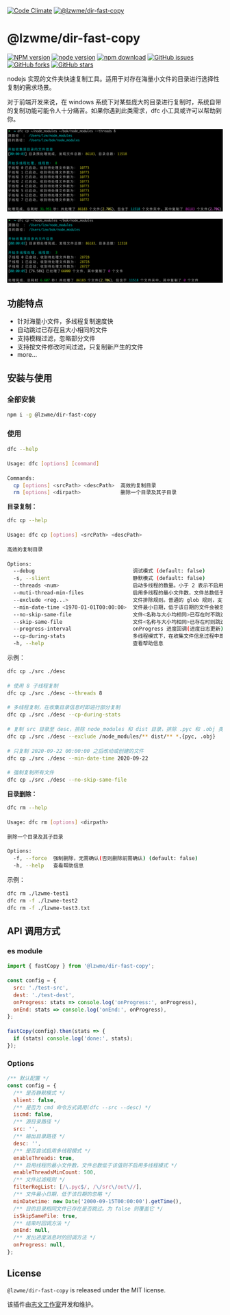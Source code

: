 [![Code Climate](https://lzw.me/images/logo.png)](https://lzw.me)
[![@lzwme/dir-fast-copy](https://nodei.co/npm/@lzwme/dir-fast-copy.png)][download-url]

@lzwme/dir-fast-copy
========

[![NPM version][npm-image]][npm-url]
[![node version][node-image]][node-url]
[![npm download][download-image]][download-url]
[![GitHub issues][issues-img]][issues-url]
[![GitHub forks][forks-img]][forks-url]
[![GitHub stars][stars-img]][stars-url]

[stars-img]: https://img.shields.io/github/stars/lzwme/dir-fast-copy.svg
[stars-url]: https://github.com/lzwme/dir-fast-copy/stargazers
[forks-img]: https://img.shields.io/github/forks/lzwme/dir-fast-copy.svg
[forks-url]: https://github.com/lzwme/dir-fast-copy/network
[issues-img]: https://img.shields.io/github/issues/lzwme/dir-fast-copy.svg
[issues-url]: https://github.com/lzwme/dir-fast-copy/issues
[npm-image]: https://img.shields.io/npm/v/@lzwme/dir-fast-copy.svg?style=flat-square
[npm-url]: https://npmjs.org/package/@lzwme/dir-fast-copy
[node-image]: https://img.shields.io/badge/node.js-%3E=_12-green.svg?style=flat-square
[node-url]: https://nodejs.org/download/
[download-image]: https://img.shields.io/npm/dm/@lzwme/dir-fast-copy.svg?style=flat-square
[download-url]: https://npmjs.org/package/@lzwme/dir-fast-copy


nodejs 实现的文件夹快速复制工具。适用于对存在海量小文件的目录进行选择性复制的需求场景。

对于前端开发来说，在 windows 系统下对某些庞大的目录进行复制时，系统自带的复制功能可能令人十分痛苦。如果你遇到此类需求，dfc 小工具或许可以帮助到你。

![](docs/dfc-cp-thread-8.png)

![](docs/dfc-cp-2.png)

## 功能特点

- 针对海量小文件，多线程复制速度快
- 自动跳过已存在且大小相同的文件
- 支持模糊过滤，忽略部分文件
- 支持按文件修改时间过滤，只复制新产生的文件
- more...

## 安装与使用

### 全部安装

```bash
npm i -g @lzwme/dir-fast-copy
```

### 使用

```bash
dfc --help

Usage: dfc [options] [command]

Commands:
  cp [options] <srcPath> <descPath>  高效的复制目录
  rm [options] <dirpath>             删除一个目录及其子目录
```

**目录复制：**

```bash
dfc cp --help

Usage: dfc cp [options] <srcPath> <descPath>

高效的复制目录

Options:
  --debug                                调试模式 (default: false)
  -s, --slient                           静默模式 (default: false)
  --threads <num>                        启动多线程的数量。小于 2 表示不启用多线程模式
  --muti-thread-min-files                启用多线程的最小文件数，文件总数低于该值则使用单线程模式(最小值 1000，默认为 3000)
  --exclude <reg...>                     文件排除规则。普通的 glob 规则，支持多个参数
  --min-date-time <1970-01-01T00:00:00>  文件最小日期，低于该日期的文件会被忽略(处理速度更快)
  --no-skip-same-file                    文件<名称与大小均相同>已存在时不跳过(覆盖)。
  --skip-same-file                       文件<名称与大小均相同>已存在时则跳过。 (default: true)
  --progress-interval                    onProgress 进度回调(进度日志更新)的最小间隔时间(ms)，不低于 100ms。默认值 2000
  --cp-during-stats                      多线程模式下，在收集文件信息过程中即开始文件复制（适用于文件数量多信息收集时间长的场景） (default: false)
  -h, --help                             查看帮助信息
```

示例：
```bash
dfc cp ./src ./desc

# 使用 8 子线程复制
dfc cp ./src ./desc --threads 8

# 多线程复制，在收集目录信息时即进行部分复制
dfc cp ./src ./desc --cp-during-stats

# 复制 src 目录至 desc，排除 node_modules 和 dist 目录，排除 .pyc 和 .obj 类型的文件
dfc cp ./src ./desc --exclude /node_modules/** dist/** *.{pyc, .obj}

# 只复制 2020-09-22 00:00:00 之后改动或创建的文件
dfc cp ./src ./desc --min-date-time 2020-09-22

# 强制复制所有文件
dfc cp ./src ./desc --no-skip-same-file
```

**目录删除：**

```bash
dfc rm --help

Usage: dfc rm [options] <dirpath>

删除一个目录及其子目录

Options:
  -f, --force  强制删除，无需确认(否则删除前需确认) (default: false)
  -h, --help   查看帮助信息
```

示例：

```bash
dfc rm ./lzwme-test1
dfc rm -f ./lzwme-test2
dfc rm -f ./lzwme-test3.txt
```

## API 调用方式

### es module

```js
import { fastCopy } from '@lzwme/dir-fast-copy';

const config = {
  src: './test-src',
  dest: './test-dest',
  onProgress: stats => console.log('onProgress:', onProgress),
  onEnd: stats => console.log('onEnd:', onProgress),
};

fastCopy(config).then(stats => {
  if (stats) console.log('done:', stats);
});
```

### Options

```js
/** 默认配置 */
const config = {
  /** 是否静默模式 */
  slient: false,
  /** 是否为 cmd 命令方式调用(dfc --src --desc) */
  iscmd: false,
  /** 源目录路径 */
  src: '',
  /** 输出目录路径 */
  desc: '',
  /** 是否尝试启用多线程模式 */
  enableThreads: true,
  /** 启用线程的最小文件数，文件总数低于该值则不启用多线程模式 */
  enableThreadsMinCount: 500,
  /** 文件过滤规则 */
  filterRegList: [/\.pyc$/, /\/src\/out\//],
  /** 文件最小日期，低于该日期的忽略 */
  minDatetime: new Date('2000-09-15T00:00:00').getTime(),
  /** 目的目录相同文件已存在是否跳过。为 false 则覆盖它 */
  isSkipSameFile: true,
  /** 结束时回调方法 */
  onEnd: null,
  /** 发出进度消息时的回调方法 */
  onProgress: null,
};
```

## License

`@lzwme/dir-fast-copy` is released under the MIT license.

该插件由[志文工作室](https://lzw.me)开发和维护。
